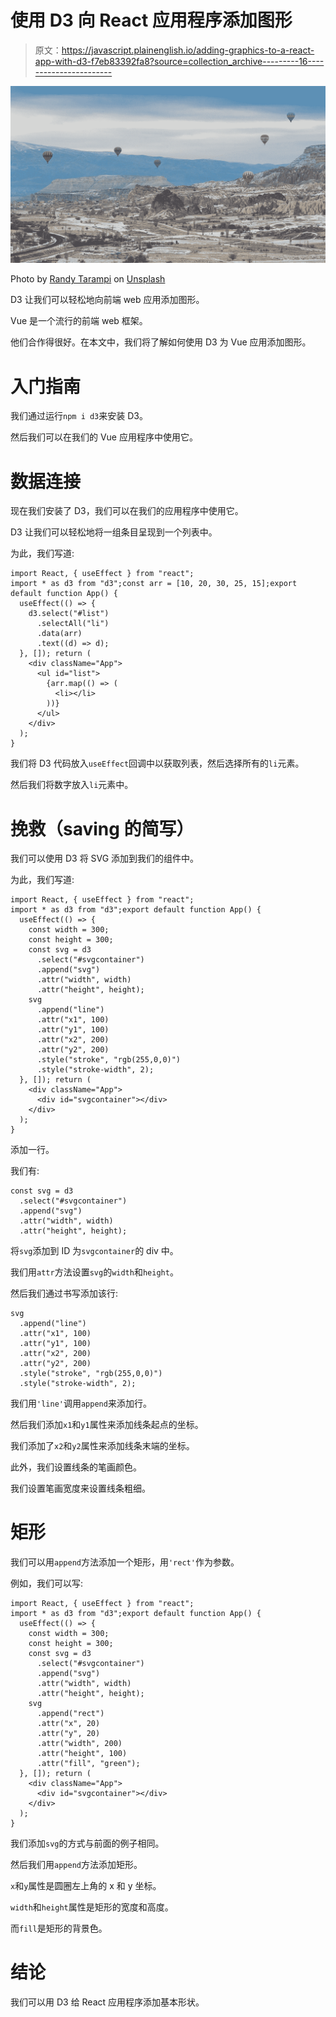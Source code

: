 # 使用 D3 向 React 应用程序添加图形

> 原文：<https://javascript.plainenglish.io/adding-graphics-to-a-react-app-with-d3-f7eb83392fa8?source=collection_archive---------16----------------------->

![](img/8dfc15994d5292da1ac7d242b31ab5dd.png)

Photo by [Randy Tarampi](https://unsplash.com/@randytarampi?utm_source=medium&utm_medium=referral) on [Unsplash](https://unsplash.com?utm_source=medium&utm_medium=referral)

D3 让我们可以轻松地向前端 web 应用添加图形。

Vue 是一个流行的前端 web 框架。

他们合作得很好。在本文中，我们将了解如何使用 D3 为 Vue 应用添加图形。

# 入门指南

我们通过运行`npm i d3`来安装 D3。

然后我们可以在我们的 Vue 应用程序中使用它。

# 数据连接

现在我们安装了 D3，我们可以在我们的应用程序中使用它。

D3 让我们可以轻松地将一组条目呈现到一个列表中。

为此，我们写道:

```
import React, { useEffect } from "react";
import * as d3 from "d3";const arr = [10, 20, 30, 25, 15];export default function App() {
  useEffect(() => {
    d3.select("#list")
      .selectAll("li")
      .data(arr)
      .text((d) => d);
  }, []); return (
    <div className="App">
      <ul id="list">
        {arr.map(() => (
          <li></li>
        ))}
      </ul>
    </div>
  );
}
```

我们将 D3 代码放入`useEffect`回调中以获取列表，然后选择所有的`li`元素。

然后我们将数字放入`li`元素中。

# 挽救（saving 的简写）

我们可以使用 D3 将 SVG 添加到我们的组件中。

为此，我们写道:

```
import React, { useEffect } from "react";
import * as d3 from "d3";export default function App() {
  useEffect(() => {
    const width = 300;
    const height = 300;
    const svg = d3
      .select("#svgcontainer")
      .append("svg")
      .attr("width", width)
      .attr("height", height);
    svg
      .append("line")
      .attr("x1", 100)
      .attr("y1", 100)
      .attr("x2", 200)
      .attr("y2", 200)
      .style("stroke", "rgb(255,0,0)")
      .style("stroke-width", 2);
  }, []); return (
    <div className="App">
      <div id="svgcontainer"></div>
    </div>
  );
}
```

添加一行。

我们有:

```
const svg = d3
  .select("#svgcontainer")
  .append("svg")
  .attr("width", width)
  .attr("height", height);
```

将`svg`添加到 ID 为`svgcontainer`的 div 中。

我们用`attr`方法设置`svg`的`width`和`height`。

然后我们通过书写添加该行:

```
svg
  .append("line")
  .attr("x1", 100)
  .attr("y1", 100)
  .attr("x2", 200)
  .attr("y2", 200)
  .style("stroke", "rgb(255,0,0)")
  .style("stroke-width", 2);
```

我们用`'line'`调用`append`来添加行。

然后我们添加`x1`和`y1`属性来添加线条起点的坐标。

我们添加了`x2`和`y2`属性来添加线条末端的坐标。

此外，我们设置线条的笔画颜色。

我们设置笔画宽度来设置线条粗细。

# 矩形

我们可以用`append`方法添加一个矩形，用`'rect'`作为参数。

例如，我们可以写:

```
import React, { useEffect } from "react";
import * as d3 from "d3";export default function App() {
  useEffect(() => {
    const width = 300;
    const height = 300;
    const svg = d3
      .select("#svgcontainer")
      .append("svg")
      .attr("width", width)
      .attr("height", height);
    svg
      .append("rect")
      .attr("x", 20)
      .attr("y", 20)
      .attr("width", 200)
      .attr("height", 100)
      .attr("fill", "green");
  }, []); return (
    <div className="App">
      <div id="svgcontainer"></div>
    </div>
  );
}
```

我们添加`svg`的方式与前面的例子相同。

然后我们用`append`方法添加矩形。

`x`和`y`属性是圆圈左上角的 x 和 y 坐标。

`width`和`height`属性是矩形的宽度和高度。

而`fill`是矩形的背景色。

# 结论

我们可以用 D3 给 React 应用程序添加基本形状。